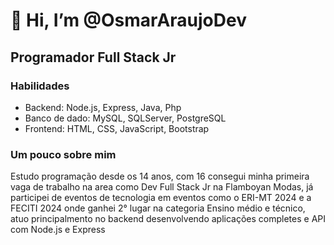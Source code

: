 # 👋 Hi, I’m @OsmarAraujoDev

## Programador Full Stack Jr 

### Habilidades
- Backend: Node.js, Express, Java, Php
- Banco de dado: MySQL, SQLServer, PostgreSQL
- Frontend: HTML, CSS, JavaScript, Bootstrap

### Um pouco sobre mim
  Estudo programação desde os 14 anos, com 16 consegui minha primeira vaga de trabalho na area como Dev Full Stack Jr na Flamboyan Modas,
  já participei de eventos de tecnologia em eventos como o ERI-MT 2024 e a FECITI 2024 onde ganhei 2° lugar na categoria Ensino médio e técnico,
  atuo principalmento no backend desenvolvendo aplicações completes e API com Node.js e Express
